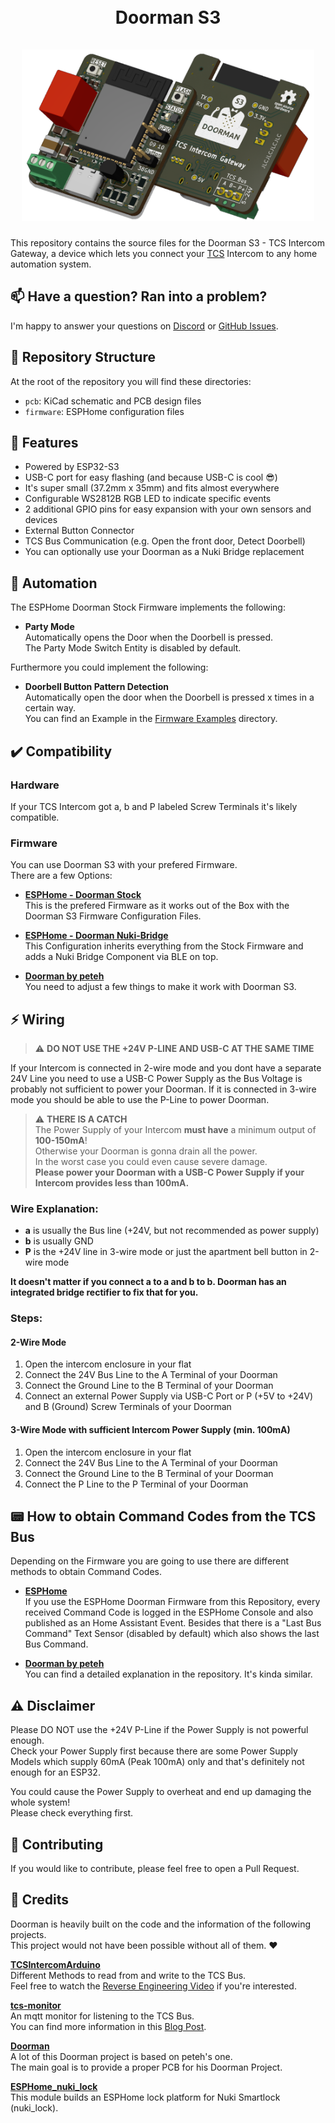 <h1 align="center">
    <br>
    Doorman S3
    <br>
    <br>
    <img src="docs/Doorman-S3-Title.png" alt="Doorman S3" height="275">
    <br>
</h1>

This repository contains the source files for the Doorman S3 - TCS Intercom Gateway, a device which lets you connect your [TCS](https://www.tcsag.de/) Intercom to any home automation system.

<!--
## 📦 Interested in buying one?

I still have some PCBs left. They are fully assembled and tested and come with ESPHome pre-Installed for direct integration and adoption into Home Assistant.

Feel free to contact me on [Discord](https://discord.gg/MMT4bxhQ68) or by [E-Mail](mailto:flo@azon.ai?subject=Doorman).
-->

## 📫 Have a question? Ran into a problem?

I'm happy to answer your questions on [Discord](https://discord.gg/MMT4bxhQ68) or [GitHub Issues](https://github.com/AzonInc/Doorman/issues).

## 🚩 Repository Structure

At the root of the repository you will find these directories:

- `pcb`: KiCad schematic and PCB design files
- `firmware`: ESPHome configuration files

## 🤖 Features

- Powered by ESP32-S3
- USB-C port for easy flashing (and because USB-C is cool 😎)
- It's super small (37.2mm x 35mm) and fits almost everywhere
- Configurable WS2812B RGB LED to indicate specific events
- 2 additional GPIO pins for easy expansion with your own sensors and devices
- External Button Connector
- TCS Bus Communication (e.g. Open the front door, Detect Doorbell)
- You can optionally use your Doorman as a Nuki Bridge replacement

## 🚀 Automation

The ESPHome Doorman Stock Firmware implements the following:
- **Party Mode**\
Automatically opens the Door when the Doorbell is pressed.\
The Party Mode Switch Entity is disabled by default.

Furthermore you could implement the following:
- **Doorbell Button Pattern Detection**\
Automatically open the door when the Doorbell is pressed x times in a certain way.\
You can find an Example in the [Firmware Examples](https://github.com/AzonInc/Doorman/tree/master/firmware/examples) directory.

## ✔️ Compatibility

### Hardware
If your TCS Intercom got a, b and P labeled Screw Terminals it's likely compatible.

### Firmware
You can use Doorman S3 with your prefered Firmware.\
There are a few Options:
- **[ESPHome - Doorman Stock](https://github.com/AzonInc/doorman/tree/master/firmware)**\
This is the prefered Firmware as it works out of the Box with the Doorman S3 Firmware Configuration Files.

- **[ESPHome - Doorman Nuki-Bridge](https://github.com/AzonInc/doorman/tree/master/firmware)**\
This Configuration inherits everything from the Stock Firmware and adds a Nuki Bridge Component via BLE on top.

- **[Doorman by peteh](https://github.com/peteh/doorman)**\
You need to adjust a few things to make it work with Doorman S3.

## ⚡ Wiring
>⚠️ **DO NOT USE THE +24V P-LINE AND USB-C AT THE SAME TIME**

If your Intercom is connected in 2-wire mode and you dont have a separate 24V Line you need to use a USB-C Power Supply as the Bus Voltage is probably not sufficient to power your Doorman. If it is connected in 3-wire mode you should be able to use the P-Line to power Doorman.

>⚠️ **THERE IS A CATCH**\
> The Power Supply of your Intercom **must have** a minimum output of **100-150mA**!\
> Otherwise your Doorman is gonna drain all the power.\
> In the worst case you could even cause severe damage.\
> **Please power your Doorman with a USB-C Power Supply if your Intercom provides less than 100mA.**


### Wire Explanation:
- **a** is usually the Bus line (+24V, but not recommended as power supply)
- **b** is usually GND
- **P** is the +24V line in 3-wire mode or just the apartment bell button in 2-wire mode

**It doesn't matter if you connect a to a and b to b. Doorman has an integrated bridge rectifier to fix that for you.**

### Steps:
#### 2-Wire Mode
1. Open the intercom enclosure in your flat
2. Connect the 24V Bus Line to the A Terminal of your Doorman
3. Connect the Ground Line to the B Terminal of your Doorman
4. Connect an external Power Supply via USB-C Port or P (+5V to +24V) and B (Ground) Screw Terminals of your Doorman

#### 3-Wire Mode with sufficient Intercom Power Supply (min. 100mA)
1. Open the intercom enclosure in your flat
2. Connect the 24V Bus Line to the A Terminal of your Doorman
3. Connect the Ground Line to the B Terminal of your Doorman
4. Connect the P Line to the P Terminal of your Doorman 

## 📟 How to obtain Command Codes from the TCS Bus

Depending on the Firmware you are going to use there are different methods to obtain Command Codes.

- **[ESPHome](https://github.com/AzonInc/doorman/tree/master/firmware)**\
If you use the ESPHome Doorman Firmware from this Repository, every received Command Code is logged in the ESPHome Console and also published as an Home Assistant Event. Besides that there is a "Last Bus Command" Text Sensor (disabled by default) which also shows the last Bus Command.

- **[Doorman by peteh](https://github.com/peteh/doorman)**\
You can find a detailed explanation in the repository. It's kinda similar.

<!--
## Manufacturing

-->

## ⚠️ Disclaimer

Please DO NOT use the +24V P-Line if the Power Supply is not powerful enough.\
Check your Power Supply first because there are some Power Supply Models which supply 60mA (Peak 100mA) only and that's definitely not enough for an ESP32.

You could cause the Power Supply to overheat and end up damaging the whole system!\
Please check everything first.

## 🙌 Contributing
If you would like to contribute, please feel free to open a Pull Request.

## 📜 Credits

Doorman is heavily built on the code and the information of the following projects.\
This project would not have been possible without all of them. ❤️

**[TCSIntercomArduino](https://github.com/atc1441/TCSintercomArduino)**\
Different Methods to read from and write to the TCS Bus.\
Feel free to watch the [Reverse Engineering Video](https://www.youtube.com/watch?v=xFLoauqj9yA&t=11s) if you're interested.

**[tcs-monitor](https://github.com/Syralist/tcs-monitor)**\
An mqtt monitor for listening to the TCS Bus.\
You can find more information in this [Blog Post](https://blog.syralist.de/posts/smarthome/klingel/).

**[Doorman](https://github.com/peteh/doorman)**\
A lot of this Doorman project is based on peteh's one.\
The main goal is to provide a proper PCB for his Doorman Project.

**[ESPHome_nuki_lock](https://github.com/uriyacovy/ESPHome_nuki_lock)**\
This module builds an ESPHome lock platform for Nuki Smartlock (nuki_lock).